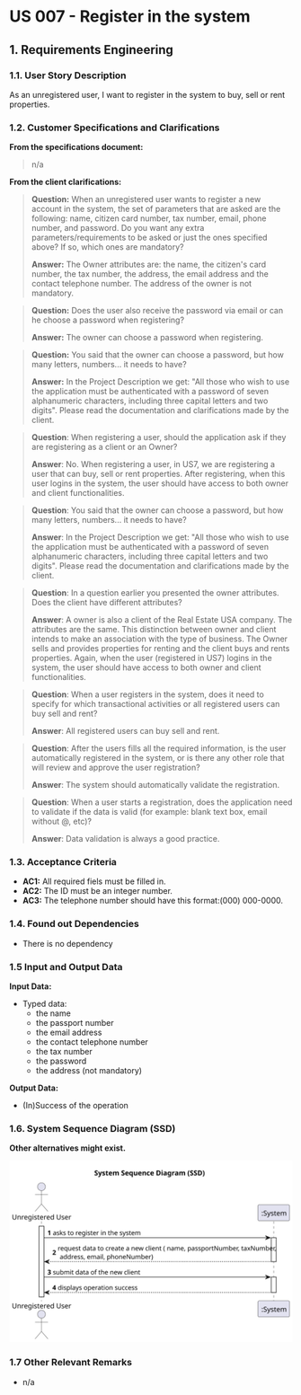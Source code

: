 # US 007 - Register in the system

## 1. Requirements Engineering


### 1.1. User Story Description


As an unregistered user, I want to register in the system to buy, sell or rent properties.

### 1.2. Customer Specifications and Clarifications 


**From the specifications document:**

>  n/a

**From the client clarifications:**

> **Question:** When an unregistered user wants to register a new account in the system, the set of parameters that are asked are the following: name, citizen card number, tax number, email, phone number, and password. Do you want any extra parameters/requirements to be asked or just the ones specified above? If so, which ones are mandatory?
>
> **Answer:** The Owner attributes are: the name, the citizen's card number, the tax number, the address, the email address and the contact telephone number. The address of the owner is not mandatory.

> **Question:**  Does the user also receive the password via email or can he choose a password when registering?
>
> **Answer:** The owner can choose a password when registering.

> **Question:** You said that the owner can choose a password, but how many letters, numbers... it needs to have?
>
> **Answer:** In the Project Description we get: "All those who wish to use the application must be authenticated with a password of seven alphanumeric characters, including three capital letters and two digits". Please read the documentation and clarifications made by the client.

> **Question**: When registering a user, should the application ask if they are registering as a client or an Owner?
>
>  **Answer**: No. When registering a user, in US7, we are registering a user that can buy, sell or rent properties. After registering, when this user logins in the system, the user should have access to both owner and client functionalities.

> **Question**: You said that the owner can choose a password, but how many letters, numbers... it needs to have?
>
>  **Answer**: In the Project Description we get: "All those who wish to use the application must be authenticated with a password of seven alphanumeric characters, including three capital letters and two digits". Please read the documentation and clarifications made by the client.

 > **Question**: In a question earlier you presented the owner attributes. Does the client have different attributes?
>
>  **Answer**: A owner is also a client of the Real Estate USA company. The attributes are the same. This distinction between owner and client intends to make an association with the type of business. The Owner sells and provides properties for renting and the client buys and rents properties.
Again, when the user (registered in US7) logins in the system, the user should have access to both owner and client functionalities.

 > **Question**: When a user registers in the system, does it need to specify for which transactional activities or all registered users can buy sell and rent?
>
>  **Answer**: All registered users can buy sell and rent.

 > **Question**: After the users fills all the required information, is the user automatically registered in the system, or is there any other role that will review and approve the user registration?
>
>  **Answer**: The system should automatically validate the registration.

> **Question**: When a user starts a registration, does the application need to validate if the data is valid (for example: blank text box, email without @, etc)?
>
>  **Answer**: Data validation is always a good practice.

### 1.3. Acceptance Criteria


* **AC1:** All required fiels must be filled in.
* **AC2:** The ID must be an integer number.
* **AC3:** The telephone number should have this format:(000) 000-0000.


### 1.4. Found out Dependencies


* There is no dependency


### 1.5 Input and Output Data


**Input Data:**

* Typed data:
    * the name
    * the passport number
    * the email address
    * the contact telephone number
    * the tax number
    * the password 
    * the address (not mandatory)


**Output Data:**

* (In)Success of the operation

### 1.6. System Sequence Diagram (SSD)

**Other alternatives might exist.**

![System Sequence Diagram](svg/us007-system-sequence-diagram.svg)

### 1.7 Other Relevant Remarks

* n/a